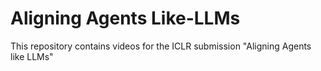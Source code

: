 # Aligning Agents Like-LLMs
This repository contains videos for the ICLR submission "Aligning Agents like LLMs"
